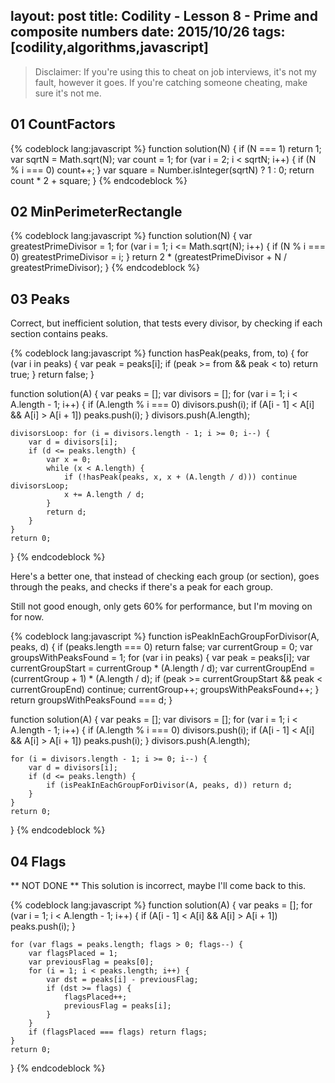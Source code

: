 layout: post
title: Codility - Lesson 8 - Prime and composite numbers
date: 2015/10/26
tags: [codility,algorithms,javascript]
---

> Disclaimer: If you're using this to cheat on job interviews, it's not my fault, however it goes. If you're catching someone cheating, make sure it's not me. 


## 01 CountFactors

{% codeblock lang:javascript %}
function solution(N) {
    if (N === 1) return 1;
    var sqrtN = Math.sqrt(N);
    var count = 1;
    for (var i = 2; i < sqrtN; i++) {
        if (N % i === 0) count++;
    }
    var square = Number.isInteger(sqrtN) ? 1 : 0;
    return count * 2 + square;
}
{% endcodeblock %}

## 02 MinPerimeterRectangle

{% codeblock lang:javascript %}
function solution(N) {
    var greatestPrimeDivisor = 1;
    for (var i = 1; i <= Math.sqrt(N); i++) {
        if (N % i === 0) greatestPrimeDivisor = i;
    }
    return 2 * (greatestPrimeDivisor + N / greatestPrimeDivisor);
}
{% endcodeblock %}

## 03 Peaks

Correct, but inefficient solution, that tests every divisor, by checking if each section contains peaks.

{% codeblock lang:javascript %}
function hasPeak(peaks, from, to) {
    for (var i in peaks) {
        var peak = peaks[i];
        if (peak >= from && peak < to) return true;
    }
    return false;
}

function solution(A) {
    var peaks = [];
    var divisors = [];
    for (var i = 1; i < A.length - 1; i++) {
        if (A.length % i === 0) divisors.push(i);
        if (A[i - 1] < A[i] && A[i] > A[i + 1]) peaks.push(i);
    }
    divisors.push(A.length);

    divisorsLoop: for (i = divisors.length - 1; i >= 0; i--) {
        var d = divisors[i];
        if (d <= peaks.length) {
            var x = 0;
            while (x < A.length) {
                if (!hasPeak(peaks, x, x + (A.length / d))) continue divisorsLoop;
                x += A.length / d;
            }
            return d;
        }
    }
    return 0;
}
{% endcodeblock %}

Here's a better one, that instead of checking each group (or section), goes through the peaks, and checks if there's a peak for each group.

Still not good enough, only gets 60% for performance, but I'm moving on for now. 

{% codeblock lang:javascript %}
function isPeakInEachGroupForDivisor(A, peaks, d) {
    if (peaks.length === 0) return false;
    var currentGroup = 0;
    var groupsWithPeaksFound = 1;
    for (var i in peaks) {
        var peak = peaks[i];
        var currentGroupStart = currentGroup * (A.length / d);
        var currentGroupEnd = (currentGroup + 1) * (A.length / d);
        if (peak >= currentGroupStart && peak < currentGroupEnd) continue;
        currentGroup++;
        groupsWithPeaksFound++;
    }
    return groupsWithPeaksFound === d;
}

function solution(A) {
    var peaks = [];
    var divisors = [];
    for (var i = 1; i < A.length - 1; i++) {
        if (A.length % i === 0) divisors.push(i);
        if (A[i - 1] < A[i] && A[i] > A[i + 1]) peaks.push(i);
    }
    divisors.push(A.length);

    for (i = divisors.length - 1; i >= 0; i--) {
        var d = divisors[i];
        if (d <= peaks.length) {
            if (isPeakInEachGroupForDivisor(A, peaks, d)) return d;
        }
    }
    return 0;
}
{% endcodeblock %}

## 04 Flags

** NOT DONE ** This solution is incorrect, maybe I'll come back to this. 

{% codeblock lang:javascript %}
function solution(A) {
    var peaks = [];
    for (var i = 1; i < A.length - 1; i++) {
        if (A[i - 1] < A[i] && A[i] > A[i + 1]) peaks.push(i);
    }
    
    for (var flags = peaks.length; flags > 0; flags--) {
        var flagsPlaced = 1;
        var previousFlag = peaks[0];
        for (i = 1; i < peaks.length; i++) {
            var dst = peaks[i] - previousFlag;
            if (dst >= flags) {
                flagsPlaced++;
                previousFlag = peaks[i];
            }
        }
        if (flagsPlaced === flags) return flags;
    }
    return 0;
}
{% endcodeblock %}

